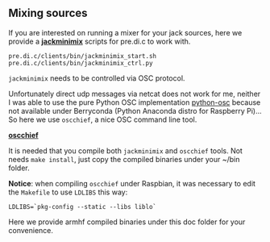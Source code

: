 ## Mixing sources

If you are interested on running a mixer for your jack sources, here we provide a **[jackminimix](https://www.aelius.com/njh/jackminimix/)** scripts for pre.di.c to work with.

    pre.di.c/clients/bin/jackminimix_start.sh
    pre.di.c/clients/bin/jackminimix_ctrl.py

`jackminimix` needs to be controlled via OSC protocol.

Unfortunately direct udp messages via netcat does not work for me, neither I was able to use the pure Python OSC implementation [python-osc](https://pypi.org/project/python-osc) because not available under Berryconda (Python Anaconda distro for Raspberry Pi)... So here we use `oscchief`, a nice OSC command line tool.

**[oscchief](https://github.com/hypebeast/oscchief)**

It is needed that you compile both `jackminimix` and `oscchief` tools. Not needs `make install`, just copy the compiled binaries under your ~/bin folder.

**Notice**: when compiling `oscchief` under Raspbian, it was necessary to edit the `Makefile` to use `LDLIBS` this way:

    LDLIBS=`pkg-config --static --libs liblo`


Here we provide armhf compiled binaries under this doc folder for your convenience.
